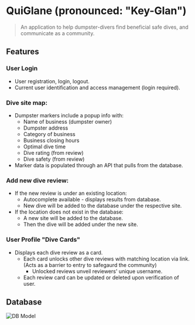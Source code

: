 # QuiGlane (pronounced: "Key-Glan")

> An application to help dumpster-divers find beneficial safe dives, and communicate as a community.


## Features

### User Login
  - User registration, login, logout. 
  - Current user identification and access management (login required).

### Dive site map:
  - Dumpster markers include a popup info with:
    * Name of business (dumpster owner)
    * Dumpster address
    * Category of business
    * Business closing hours
    * Optimal dive time
    * Dive rating (from review)
    * Dive safety (from review)
  - Marker data is populated through an API that pulls from the database.

### Add new dive review:
  - If the new review is under an existing location:
    * Autocomplete available - displays results from database.
    * New dive will be added to the database under the respective site.
  - If the location does not exist in the database:
    * A new site will be added to the database.
    * Then the dive will be added under the new site.

### User Profile "Dive Cards"
  - Displays each dive review as a card.
    * Each card unlocks other dive reviews with matching location via link.
    (Acts as a barrier to entry to safegaurd the community)
      - Unlocked reviews unveil reviewers' unique username.
    * Each review card can be updated or deleted upon verification of user.


## Database
![DB Model](/seed_data/db_glean_model.jpg)
